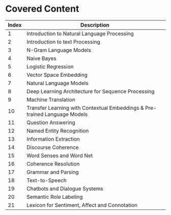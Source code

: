 # Covered Content

| Index | Description |
| ----------- | ----------- |
| 1 | Introduction to Natural Language Processing|
| 2 | Introduction to text Processing |
| 3 | N-Gram Language Models |
| 4 | Naive Bayes |
| 5 | Logistic Regression |
| 6 | Vector Space Embedding |
| 7 | Natural Language Models |
| 8 | Deep Learning Architecture for Sequence Processing |
| 9 | Machine Translation |
| 10| Transfer Learning with Contextual Embeddings & Pre-trained Language Models|
| 11 | Question Answering |
| 12 | Named Entity Recognition |
| 13 | Information Extraction |
| 14 | Discourse Coherence |
| 15 | Word Senses and Word Net |
| 16 | Coherence Resolution |
| 17 | Grammar and Parsing |
| 18 | Text-to-Speech |
| 19 | Chatbots and Dialogue Systems |
| 20 | Semantic Role Labeling |
| 21 | Lexicon for Sentiment, Affect and Connotation |
